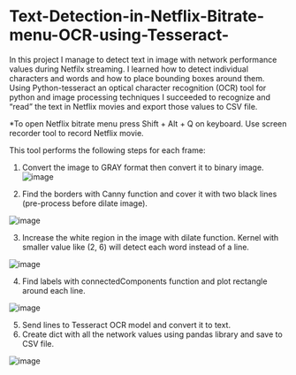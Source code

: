 # Text-Detection-in-Netflix-Bitrate-menu-OCR-using-Tesseract-
In this project I manage to detect text in image with network performance values during Netfilx streaming.
I learned how to detect individual characters and words and how to place bounding boxes around them.
Using Python-tesseract an optical character recognition (OCR) tool for python and image processing techniques I succeeded to recognize and “read” the text in Netflix movies and export those values to CSV file.

*To open Netflix bitrate menu press Shift + Alt + Q on keyboard. Use screen recorder tool to record Netflix movie.

This tool performs the following steps for each frame:

1. Convert the image to GRAY format then convert it to binary image.
![image](https://user-images.githubusercontent.com/50642442/134968210-64c1c09f-7aaf-4556-9c9b-4a7abc933df8.png)

2. Find the borders with Canny function and cover it with two black lines (pre-process before dilate image).

![image](https://user-images.githubusercontent.com/50642442/134968419-038dd2fa-84cb-4f95-b51b-0135b00954f5.png)

3. Increase the white region in the image with dilate function. Kernel with smaller value like (2, 6) will detect
    each word instead of a line.

![image](https://user-images.githubusercontent.com/50642442/134968888-315e2fe1-5cc6-4902-a4f0-577c577d9108.png)

4. Find labels with connectedComponents function and plot rectangle around each line.

![image](https://user-images.githubusercontent.com/50642442/134969787-3bd65259-88a7-463b-9ee7-0ce009d5360d.png)

5. Send lines to Tesseract OCR model and convert it to text.
6. Create dict with all the network values using pandas library and save to CSV file. 

![image](https://user-images.githubusercontent.com/50642442/134971549-ca50b7c6-997e-45b6-9ecb-a5cdf6ffc6ce.png)




